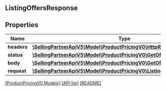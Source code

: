 ## ListingOffersResponse

## Properties

Name | Type | Description | Notes
------------ | ------------- | ------------- | -------------
**headers** | [**\SellingPartnerApiV5\Model\ProductPricingV0\HttpResponseHeaders**](HttpResponseHeaders.md) |  | [optional]
**status** | [**\SellingPartnerApiV5\Model\ProductPricingV0\GetOffersHttpStatusLine**](GetOffersHttpStatusLine.md) |  | [optional]
**body** | [**\SellingPartnerApiV5\Model\ProductPricingV0\GetOffersResponse**](GetOffersResponse.md) |  |
**request** | [**\SellingPartnerApiV5\Model\ProductPricingV0\ListingOffersRequestParams**](ListingOffersRequestParams.md) |  | [optional]

[[ProductPricingV0 Models]](../) [[API list]](../../Api) [[README]](../../../README.md)

